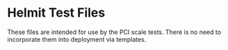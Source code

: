 <!--
SPDX-FileCopyrightText: 2019-present Open Networking Foundation <info@opennetworking.org>

SPDX-License-Identifier: Apache-2.0
-->

# Helmit Test Files

These files are intended for use by the PCI scale tests. There
is no need to incorporate them into deployment via templates.